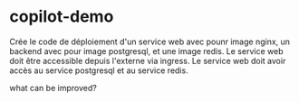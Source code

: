 # copilot-demo
Crée le code de déploiement d'un service web avec pounr image nginx, un backend avec pour image postgresql, et une image redis. Le service web doit être accessible depuis l'externe via ingress.
Le service web doit avoir accès au service postgresql et au service redis.

what can be improved?
